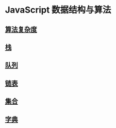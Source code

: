 # JavaScript 数据结构与算法

## [算法复杂度](./AlgorithmicComplexity/index.md)

## [栈](./Stack/index.md)

## [队列](./Queue/index.md)

## [链表](./LinkedList/index.md)

## [集合](./Set/index.md)

## [字典](./Map/index.md)
